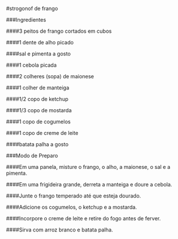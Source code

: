 #strogonof de frango

###Ingredientes

####3 peitos de frango cortados em cubos

####1 dente de alho picado

####sal e pimenta a gosto

####1 cebola picada

####2 colheres (sopa) de maionese

####1 colher de manteiga

####1/2 copo de ketchup

####1/3 copo de mostarda

####1 copo de cogumelos

####1 copo de creme de leite

####batata palha a gosto


###Modo de Preparo

####Em uma panela, misture o frango, o alho, a maionese, o sal e a pimenta.

####Em uma frigideira grande, derreta a manteiga e doure a cebola.

####Junte o frango temperado até que esteja dourado.

####Adicione os cogumelos, o ketchup e a mostarda.

####Incorpore o creme de leite e retire do fogo antes de ferver.

####Sirva com arroz branco e batata palha.